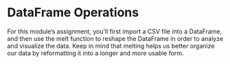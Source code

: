 # DataFrame Operations

For this module’s assignment, you'll first import a CSV file into a DataFrame, and then use the melt function to reshape the DataFrame in order to analyze and visualize the data. Keep in mind that melting helps us better organize our data by reformatting it into a longer and more usable form.
